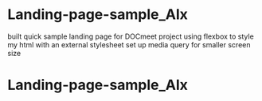 # Landing-page-sample_Alx


built quick sample landing page for DOCmeet project
using flexbox to style my html with an external stylesheet 
set up media query for smaller screen size 

# Landing-page-sample_Alx
